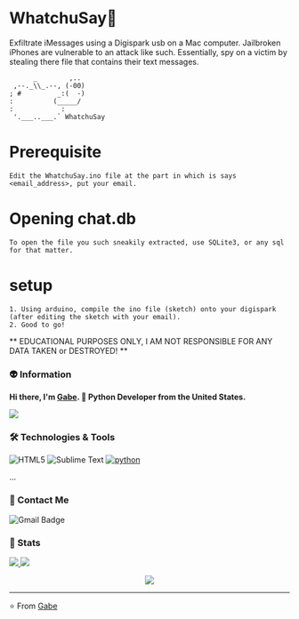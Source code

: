 # WhatchuSay🤔
Exfiltrate iMessages using a Digispark usb on a Mac computer. Jailbroken iPhones are vulnerable to an attack like such.
Essentially, spy on a victim by stealing there file that contains their text messages. 
```
      _        ,..
 ,--._\\_.--, (-00)
; #         _:(  -)
:          (_____/
:            :
 '.___..___.` WhatchuSay
```

# Prerequisite
```
Edit the WhatchuSay.ino file at the part in which is says <email_address>, put your email. 
```
# Opening chat.db
```
To open the file you such sneakily extracted, use SQLite3, or any sql for that matter.
```
# setup
```
1. Using arduino, compile the ino file (sketch) onto your digispark (after editing the sketch with your email). 
2. Good to go!

```

** EDUCATIONAL PURPOSES ONLY, I AM NOT RESPONSIBLE FOR ANY DATA TAKEN or DESTROYED! **

### 👽 Information
**Hi there, I'm [Gabe](https://github.com/CharlesTheGreat77). 👋 Python Developer from the United States.** 

[<img src ="https://img.shields.io/badge/🌐-CharlesTheGreat77.github.io-%23.svg?style=for-the-badge&logo=&logoColor=white%22">](https://CharlesTheGreat77.github.io/)

### 🛠 Technologies & Tools

![HTML5](https://img.shields.io/badge/-HTML5-E34F26?style=flat-square&logo=html5&logoColor=white)
![Sublime Text](https://img.shields.io/badge/-Sublime-4B4B4B?style=flat-square&logo=sublime-text&logoColor=FF9800)
<a href="https://github.com/priyanshumay"><img src="https://img.shields.io/badge/python-FFFF00.svg?style=for-the-badge&logo=python&logoColor=0768a8&labelColor=ffffff" alt="python"></a>

...

### 💬 Contact Me 

![Gmail Badge](https://img.shields.io/badge/-doobthegoober@gmail.com-c14438?style=flat-square&logo=Gmail&logoColor=white)

### 🚦 Stats

<a href="https://github.com/CharlesTheGreat77">
  <img src="https://github-readme-stats.vercel.app/api?username=CharlesTheGreat77&show_icons=true&hide=commits" />
</a>
<a href="https://github.com/CharlesTheGreat77">
  <img src="https://github-readme-stats.vercel.app/api/top-langs/?username=CharlesTheGreat77&layout=compact" />
</a>

<p align="center"> 
  <img src="https://profile-counter.glitch.me/CharlesTheGreat77/count.svg" />
</p>

---
⭐️ From [Gabe](https://github.com/CharlesTheGreat77)
